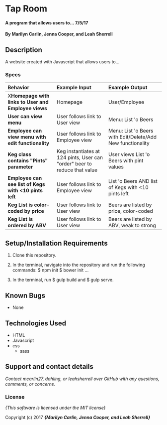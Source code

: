# Tap Room

#### A program that allows users to... 7/5/17

#### By **Marilyn Carlin, Jenna Cooper, and Leah Sherrell**

## Description

A website created with Javascript that allows users to...

### Specs
| Behavior | Example Input | Example Output |
| :-------------     | :------------- | :------------- |
| X**Homepage with links to User and Employee views** | Homepage | User/Employee |
| **User can view menu** | User follows link to User view | Menu: List 'o Beers |
| **Employee can view menu with edit functionality** | User follows link to Employee view | Menu: List 'o Beers with Edit/Delete/Add New functionality |
| **Keg class contains "Pints" parameter** | Keg instantiates at 124 pints, User can "order" beer to reduce that value | User views List 'o Beers with pint values |
| **Employee can see list of Kegs with <10 pints left** | User follows link to Employee view | List 'o Beers AND list of Kegs with <10 pints left |
| **Keg List is color-coded by price** | User follows link to User view | Beers are listed by price, color-coded |
| **Keg List is ordered by ABV** | User follows link to User view | Beers are listed by ABV, weak to strong |

## Setup/Installation Requirements
1. Clone this repository.
2. In the terminal, navigate into the repository and run the following commands:
  $ npm init
  $ bower init
...

5. In the terminal, run $ gulp build and $ gulp serve.

## Known Bugs
* None

## Technologies Used

* HTML
* Javascript
* css
  * sass

## Support and contact details

_Contact mcarlin27, dahling, or leahsherrell over GitHub with any questions, comments, or concerns._

### License

*{This software is licensed under the MIT license}*

Copyright (c) 2017 **_{Marilyn Carlin, Jenna Cooper, and Leah Sherrell}_**
